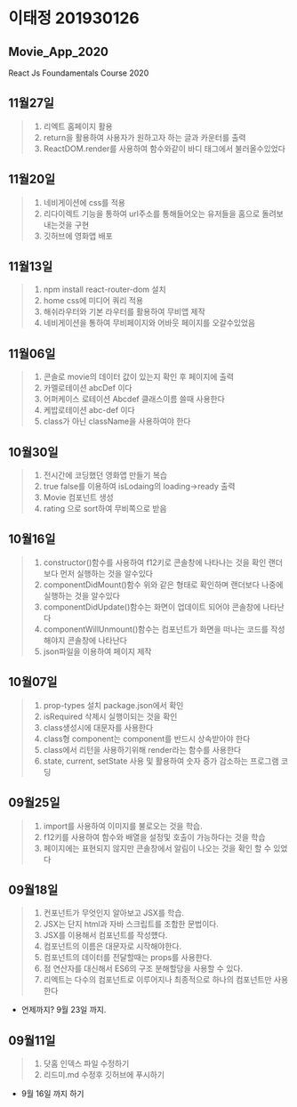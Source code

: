 # 이태정 201930126
## Movie_App_2020

React Js Foundamentals Course 2020
## 11월27일
>1.  리엑트 홈페이지 활용
>2.  return을 활용하여 사용자가 원하고자 하는 글과 카운터를 출력
>3.  ReactDOM.render를 사용하여 함수와같이 바디 태그에서 불러올수있었다


## 11월20일
>1.  네비게이션에 css를 적용
>2.  리다이렉트 기능을 통하여 url주소를 통해들어오는 유저들을 홈으로 돌려보내는것을 구현
>3.  깃허브에 영화앱 배포


## 11월13일
>1.  npm install react-router-dom 설치
>2.  home css에 미디어 쿼리 적용
>3.  해쉬라우터와 기본 라우터를 활용하여 무비앱 제작
>4.  네비게이션을 통하여 무비페이지와 어바웃 페이지를 오갈수있었음


## 11월06일
>1.  콘솔로 movie의 데이터 값이 있는지 확인 후 페이지에 출력 
>2.  카멜로테이션 abcDef 이다
>3.  어퍼케이스 로테이션 Abcdef 클래스이름 쓸때 사용한다
>4.  케밥로테이션 abc-def 이다
>5.  class가 아닌 className을 사용하여야 한다


## 10월30일
>1.  전시간에 코딩했던 영화앱 만들기 복습
>2.  true false를 이용하여 isLodaing의  loading->ready 출력 
>3.  Movie 컴포넌트 생성
>4.  rating 으로 sort하여 무비쪽으로 받음


## 10월16일
>1.  constructor()함수를 사용하여 f12키로 콘솔창에 나타나는 것을 확인 랜더보다 먼저 실행하는 것을 알수있다
>2.  componentDidMount()함수 위와 같은 형태로 확인하며 랜더보다 나중에 실행하는 것을 알수있다
>3.  componentDidUpdate()함수는 화면이 업데이트 되어야 콘솔창에 나타난다
>4.  componentWillUnmount()함수는 컴포넌트가 화면을 떠나는 코드를 작성 해야지 콘솔창에 나타난다
>5.  json파일을 이용하여 페이지 제작



## 10월07일
>1.  prop-types 설치 package.json에서 확인 
>2.  isRequired 삭제시 실행이되는 것을 확인
>3.  class생성시에 대문자를 사용한다
>4.  class형 component는 component를 반드시 상속받아야 한다
>5.  class에서 리턴을 사용하기위해 render라는 함수를 사용한다
>6.  state, current, setState 사용 및 활용하여 숫자 증가 감소하는 프로그램 코딩



## 09월25일
>1. import를 사용하여 이미지를 불로오는 것을 학습.
>2. f12키를 사용하여 함수와 배열을 설정및 호출이 가능하다는 것을 학습
>3. 페이지에는 표현되지 않지만 콘솔창에서 알림이 나오는 것을 확인 할 수 있었다 


## 09월18일
>1. 컨포넌트가 무엇인지 알아보고 JSX를 학습.
>2. JSX는 단지 html과 자바 스크립트를 조합한 문법이다.
>3. JSX를 이용해서 컴포넌트를 작성헀다.
>4. 컴포넌트의 이름은 대문자로 시작해야한다.
>5. 컴포넌트의 데이터를 전달할때는 props를 사용한다.
>6. 점 연산자를 대신해서 ES6의 구조 분해할당을 사용할 수 있다.
>7. 리엑트는 다수의 컴포넌트로 이루어지나 최종적으로 하나의 컴포넌트만 사용한다
* 언제까지? 9월 23일 까지.

## 09월11일 
>1. 닷홈 인덱스 파일 수정하기
>2. 리드미.md 수정후 깃허브에 푸시하기
* 9월 16일 까지 하기 